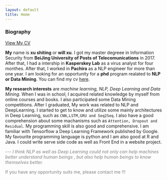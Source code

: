 ```yaml
---
layout: default
title: Home
---
```

### Biography


[View My CV][CV]



**My** name is **xu shiting** or **will xu**. I got my master degreee in Information Security from **BeiJing University of Posts of Telecomunications** in 2017. After that, I had a intership in **Kasperskey Lab** as a virus analyst for four monthes. After that, I worked in **Pachira** as a NLP engineer for more than one year. I am looking for an opportunity for a **phd** program realated to **NLP or Data Mining**. You can find my cv [here][CV].

**My research interests** are *machine learning, NLP, Deep Learning and Data Mining*. When I was in school, I acquired related knowledge by myself from online courses and books. I also participated some Data Mining competitions. After I graduated, My work was related to NLP and DeepLearning. I started to get to know and utilize some mainly architectures in Deep Learning, such as `CNN,LSTM,GRU and Seq2Seq`. I also have a good comprehension about some machanisms such as `Attention, Dropout and Residual`. My programming skill is also good and comprehensive. I am familiar with Tensorflow a Deep Learning Framework published by Google. My favourite programming language is python and I am also good at R and Java. I could write serve side code as well as Front End in a website project.

<span style="color:grey"><i> --- I think NLP  as well as Deep Learning could not only can help machines better understand human beings , but also help human beings to know themselves better.</i></span>

<span style="color:grey">If you have any opportunity suits me, please contact me !!!</span>



[CV]: ../../../assets/pdf/willXu_cv.pdf
